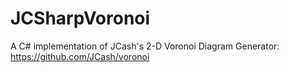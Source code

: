 # JCSharpVoronoi

A C# implementation of JCash's 2-D Voronoi Diagram Generator: https://github.com/JCash/voronoi
